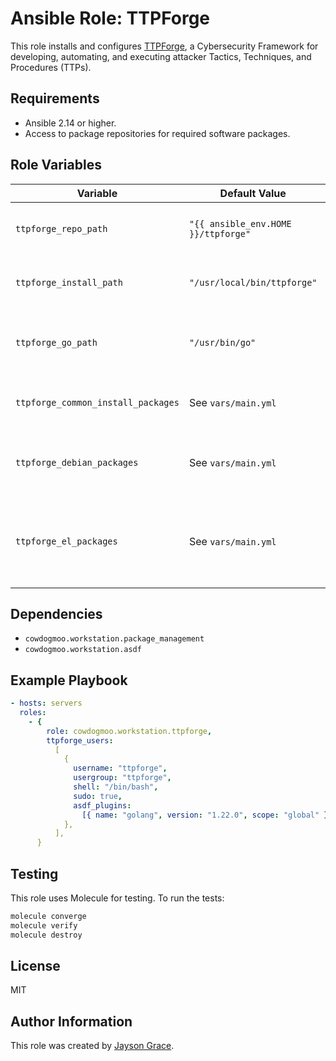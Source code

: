# Ansible Role: TTPForge

This role installs and configures [TTPForge](https://github.com/facebookincubator/TTPForge),
a Cybersecurity Framework for developing, automating, and executing attacker
Tactics, Techniques, and Procedures (TTPs).

## Requirements

- Ansible 2.14 or higher.
- Access to package repositories for required software packages.

## Role Variables

| Variable                           | Default Value                       | Description                                           |
| ---------------------------------- | ----------------------------------- | ----------------------------------------------------- |
| `ttpforge_repo_path`               | `"{{ ansible_env.HOME }}/ttpforge"` | Path to clone the TTPForge repository.                |
| `ttpforge_install_path`            | `"/usr/local/bin/ttpforge"`         | Path to install the TTPForge executable.              |
| `ttpforge_go_path`                 | `"/usr/bin/go"`                     | Path to the Go executable for building TTPForge.      |
| `ttpforge_common_install_packages` | See `vars/main.yml`                 | Common packages required for TTPForge.                |
| `ttpforge_debian_packages`         | See `vars/main.yml`                 | Debian-specific packages required for TTPForge.       |
| `ttpforge_el_packages`             | See `vars/main.yml`                 | EL (Enterprise Linux) specific packages for TTPForge. |

## Dependencies

- `cowdogmoo.workstation.package_management`
- `cowdogmoo.workstation.asdf`

## Example Playbook

```yaml
- hosts: servers
  roles:
    - {
        role: cowdogmoo.workstation.ttpforge,
        ttpforge_users:
          [
            {
              username: "ttpforge",
              usergroup: "ttpforge",
              shell: "/bin/bash",
              sudo: true,
              asdf_plugins:
                [{ name: "golang", version: "1.22.0", scope: "global" }],
            },
          ],
      }
```

## Testing

This role uses Molecule for testing. To run the tests:

```bash
molecule converge
molecule verify
molecule destroy
```

## License

MIT

## Author Information

This role was created by [Jayson Grace](https://github.com/l50).
